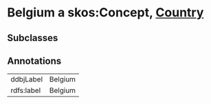 # Belgium a skos:Concept, [Country](/0.1/Country)

## Subclasses

## Annotations

|||
|-----|-----|
|ddbjLabel|Belgium|
|rdfs:label|Belgium|

